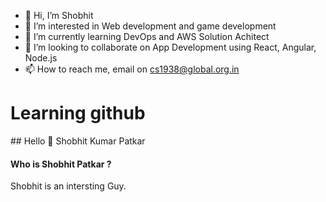 - 👋 Hi, I’m Shobhit
- 👀 I’m interested in Web development and game development
- 🌱 I’m currently learning DevOps and AWS Solution Achitect
- 💞️ I’m looking to collaborate on App Development using React, Angular, Node.js
- 📫 How to reach me, email on cs1938@global.org.in

<h1>Learning github</h1>
## Hello 👋 Shobhit Kumar Patkar

#### Who is Shobhit Patkar ?

Shobhit is an intersting Guy.


<!---
ShobhitPatkar360/ShobhitPatkar360 is a ✨ special ✨ repository because its `README.md` (this file) appears on your GitHub profile.
You can click the Preview link to take a look at your changes.
--->
